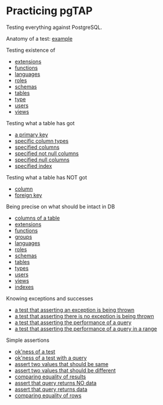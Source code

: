 # Practicing pgTAP

Testing everything against PostgreSQL.

Anatomy of a test: [example](test/example.sql)

Testing existence of

* [extensions](test/existence_of/extension.sql)
* [functions](test/existence_of/function.sql)
* [languages](test/existence_of/language.sql)
* [roles](test/existence_of/role.sql)
* [schemas](test/existence_of/schema.sql)
* [tables](test/existence_of/table.sql)
* [type](test/existence_of/type.sql)
* [users](test/existence_of/user.sql)
* [views](test/existence_of/view.sql)

Testing what a table has got

* [a primary key](test/table/has/primary_key.sql)
* [specific column types](test/table/has/column_type.sql)
* [specified columns](test/table/has/column.sql)
* [specified not null columns](test/table/has/not_null_column.sql)
* [specified null columns](test/table/has/null_column.sql)
* [specified index](test/table/has/index.sql)

Testing what a table has NOT got

* [column](test/table/has_not/column.sql)
* [foreign key](test/table/has_not/foreign_key.sql)

Being precise on what should be intact in DB

* [columns of a table](test/should_be_intact/columns.sql)
* [extensions](test/should_be_intact/extensions.sql)
* [functions](test/should_be_intact/functions.sql)
* [groups](test/should_be_intact/groups.sql)
* [languages](test/should_be_intact/languages.sql)
* [roles](test/should_be_intact/roles.sql)
* [schemas](test/should_be_intact/schemas.sql)
* [tables](test/should_be_intact/tables.sql)
* [types](test/should_be_intact/types.sql)
* [users](test/should_be_intact/users.sql)
* [views](test/should_be_intact/views.sql)
* [indexes](test/should_be_intact/indexes.sql)

Knowing exceptions and successes

* [a test that asserting an exception is being thrown](test/exceptions_and_successes/throws_ok.sql)
* [a test that asserting there is no exception is being thrown](test/exceptions_and_successes/lives_ok.sql)
* [a test that asserting the performance of a query](test/exceptions_and_successes/performs_ok.sql)
* [a test that asserting the performance of a query in a range](test/exceptions_and_successes/performs_within.sql)

Simple assertions

* [ok'ness of a test](test/simple_assertions/ok.sql)
* [ok'ness of a test with a query](test/simple_assertions/ok_with_query.sql)
* [assert two values that should be same](test/simple_assertions/is.sql)
* [assert two values that should be different](test/simple_assertions/isnt.sql)
* [comparing equality of results](test/simple_assertions/results_eq.sql)
* [assert that query returns NO data](test/simple_assertions/is_empty.sql)
* [assert that query returns data](test/simple_assertions/isnt_empty.sql)
* [comparing equality of rows](test/simple_assertions/row_eq.sql)
